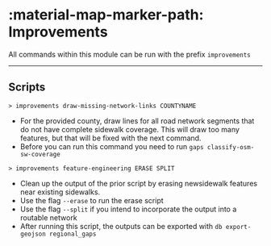 # :material-map-marker-path: Improvements

All commands within this module can be run with the prefix `improvements`

---

## Scripts

`> improvements draw-missing-network-links COUNTYNAME`

- For the provided county, draw lines for all road network segments that do not have complete sidewalk coverage. This will draw too many features, but that will be fixed with the next command.
- Before you can run this command you need to run `gaps classify-osm-sw-coverage`

`> improvements feature-engineering ERASE SPLIT`

- Clean up the output of the prior script by erasing newsidewalk features near existing sidewalks.
- Use the flag `--erase` to run the erase script
- Use the flag `--split` if you intend to incorporate the output into a routable network
- After running this script, the outputs can be exported with `db export-geojson regional_gaps`
